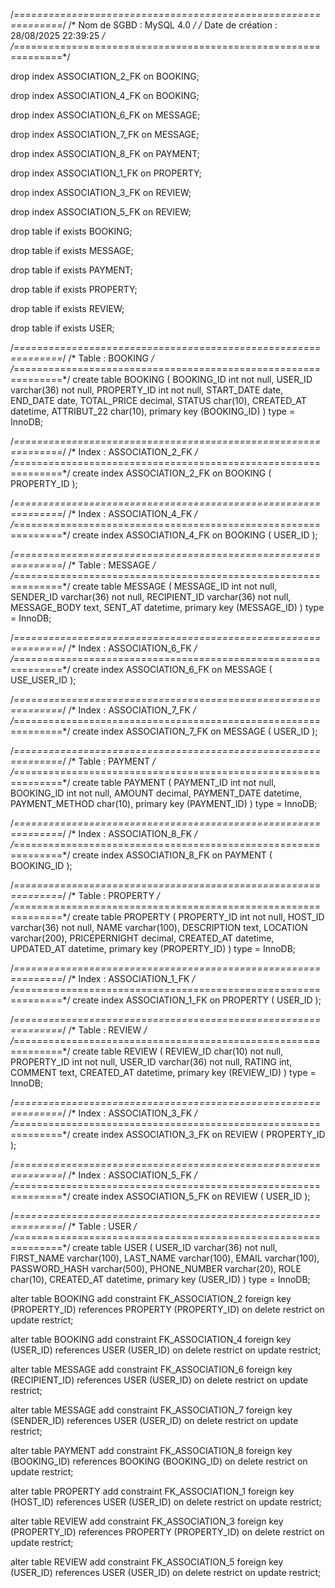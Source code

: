 /*==============================================================*/
/* Nom de SGBD :  MySQL 4.0                                     */
/* Date de création :  28/08/2025 22:39:25                      */
/*==============================================================*/


drop index ASSOCIATION_2_FK on BOOKING;

drop index ASSOCIATION_4_FK on BOOKING;

drop index ASSOCIATION_6_FK on MESSAGE;

drop index ASSOCIATION_7_FK on MESSAGE;

drop index ASSOCIATION_8_FK on PAYMENT;

drop index ASSOCIATION_1_FK on PROPERTY;

drop index ASSOCIATION_3_FK on REVIEW;

drop index ASSOCIATION_5_FK on REVIEW;

drop table if exists BOOKING;

drop table if exists MESSAGE;

drop table if exists PAYMENT;

drop table if exists PROPERTY;

drop table if exists REVIEW;

drop table if exists USER;

/*==============================================================*/
/* Table : BOOKING                                              */
/*==============================================================*/
create table BOOKING
(
   BOOKING_ID                     int                            not null,
   USER_ID                        varchar(36)                    not null,
   PROPERTY_ID                    int                            not null,
   START_DATE                     date,
   END_DATE                       date,
   TOTAL_PRICE                    decimal,
   STATUS                         char(10),
   CREATED_AT                     datetime,
   ATTRIBUT_22                    char(10),
   primary key (BOOKING_ID)
)
type = InnoDB;

/*==============================================================*/
/* Index : ASSOCIATION_2_FK                                     */
/*==============================================================*/
create index ASSOCIATION_2_FK on BOOKING
(
   PROPERTY_ID
);

/*==============================================================*/
/* Index : ASSOCIATION_4_FK                                     */
/*==============================================================*/
create index ASSOCIATION_4_FK on BOOKING
(
   USER_ID
);

/*==============================================================*/
/* Table : MESSAGE                                              */
/*==============================================================*/
create table MESSAGE
(
   MESSAGE_ID                     int                            not null,
   SENDER_ID                        varchar(36)                    not null,
   RECIPIENT_ID                    varchar(36)                    not null,
   MESSAGE_BODY                   text,
   SENT_AT                        datetime,
   primary key (MESSAGE_ID)
)
type = InnoDB;

/*==============================================================*/
/* Index : ASSOCIATION_6_FK                                     */
/*==============================================================*/
create index ASSOCIATION_6_FK on MESSAGE
(
   USE_USER_ID
);

/*==============================================================*/
/* Index : ASSOCIATION_7_FK                                     */
/*==============================================================*/
create index ASSOCIATION_7_FK on MESSAGE
(
   USER_ID
);

/*==============================================================*/
/* Table : PAYMENT                                              */
/*==============================================================*/
create table PAYMENT
(
   PAYMENT_ID                     int                            not null,
   BOOKING_ID                     int                            not null,
   AMOUNT                         decimal,
   PAYMENT_DATE                   datetime,
   PAYMENT_METHOD                 char(10),
   primary key (PAYMENT_ID)
)
type = InnoDB;

/*==============================================================*/
/* Index : ASSOCIATION_8_FK                                     */
/*==============================================================*/
create index ASSOCIATION_8_FK on PAYMENT
(
   BOOKING_ID
);

/*==============================================================*/
/* Table : PROPERTY                                             */
/*==============================================================*/
create table PROPERTY
(
   PROPERTY_ID                    int                            not null,
   HOST_ID                        varchar(36)                    not null,
   NAME                           varchar(100),
   DESCRIPTION                    text,
   LOCATION                       varchar(200),
   PRICEPERNIGHT                  decimal,
   CREATED_AT                     datetime,
   UPDATED_AT                     datetime,
   primary key (PROPERTY_ID)
)
type = InnoDB;

/*==============================================================*/
/* Index : ASSOCIATION_1_FK                                     */
/*==============================================================*/
create index ASSOCIATION_1_FK on PROPERTY
(
   USER_ID
);

/*==============================================================*/
/* Table : REVIEW                                               */
/*==============================================================*/
create table REVIEW
(
   REVIEW_ID                      char(10)                       not null,
   PROPERTY_ID                    int                            not null,
   USER_ID                        varchar(36)                    not null,
   RATING                         int,
   COMMENT                        text,
   CREATED_AT                     datetime,
   primary key (REVIEW_ID)
)
type = InnoDB;

/*==============================================================*/
/* Index : ASSOCIATION_3_FK                                     */
/*==============================================================*/
create index ASSOCIATION_3_FK on REVIEW
(
   PROPERTY_ID
);

/*==============================================================*/
/* Index : ASSOCIATION_5_FK                                     */
/*==============================================================*/
create index ASSOCIATION_5_FK on REVIEW
(
   USER_ID
);

/*==============================================================*/
/* Table : USER                                                 */
/*==============================================================*/
create table USER
(
   USER_ID                        varchar(36)                    not null,
   FIRST_NAME                     varchar(100),
   LAST_NAME                      varchar(100),
   EMAIL                          varchar(100),
   PASSWORD_HASH                  varchar(500),
   PHONE_NUMBER                   varchar(20),
   ROLE                           char(10),
   CREATED_AT                     datetime,
   primary key (USER_ID)
)
type = InnoDB;

alter table BOOKING add constraint FK_ASSOCIATION_2 foreign key (PROPERTY_ID)
      references PROPERTY (PROPERTY_ID) on delete restrict on update restrict;

alter table BOOKING add constraint FK_ASSOCIATION_4 foreign key (USER_ID)
      references USER (USER_ID) on delete restrict on update restrict;

alter table MESSAGE add constraint FK_ASSOCIATION_6 foreign key (RECIPIENT_ID)
      references USER (USER_ID) on delete restrict on update restrict;

alter table MESSAGE add constraint FK_ASSOCIATION_7 foreign key (SENDER_ID)
      references USER (USER_ID) on delete restrict on update restrict;

alter table PAYMENT add constraint FK_ASSOCIATION_8 foreign key (BOOKING_ID)
      references BOOKING (BOOKING_ID) on delete restrict on update restrict;

alter table PROPERTY add constraint FK_ASSOCIATION_1 foreign key (HOST_ID)
      references USER (USER_ID) on delete restrict on update restrict;

alter table REVIEW add constraint FK_ASSOCIATION_3 foreign key (PROPERTY_ID)
      references PROPERTY (PROPERTY_ID) on delete restrict on update restrict;

alter table REVIEW add constraint FK_ASSOCIATION_5 foreign key (USER_ID)
      references USER (USER_ID) on delete restrict on update restrict;



